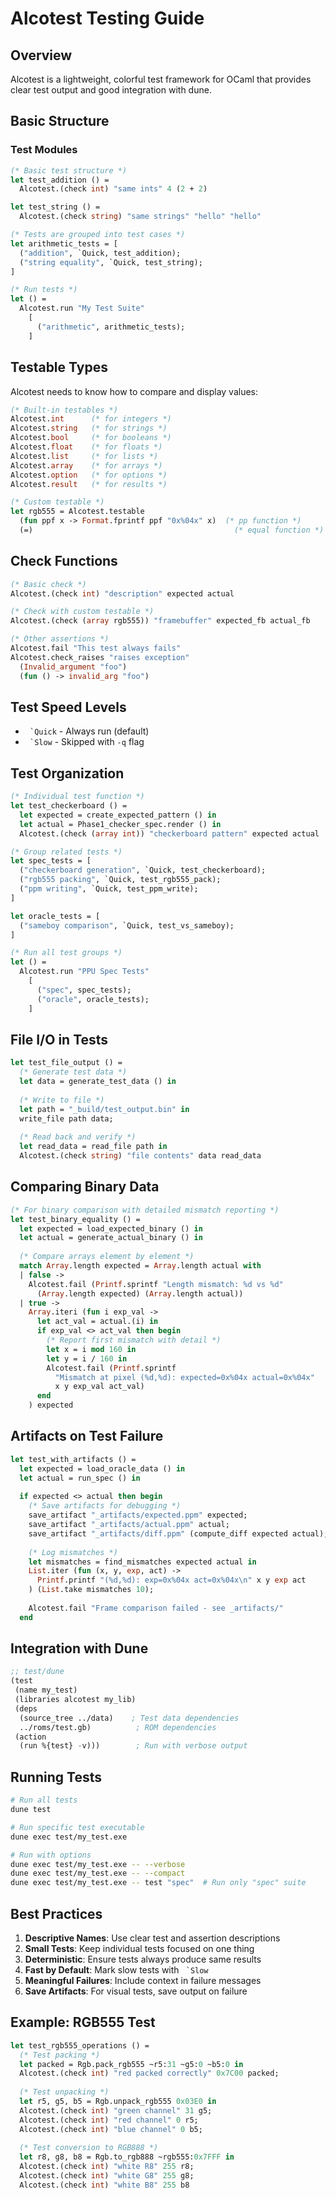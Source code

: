 # Alcotest Testing Guide

## Overview

Alcotest is a lightweight, colorful test framework for OCaml that provides clear test output and good integration with dune.

## Basic Structure

### Test Modules

```ocaml
(* Basic test structure *)
let test_addition () =
  Alcotest.(check int) "same ints" 4 (2 + 2)

let test_string () =
  Alcotest.(check string) "same strings" "hello" "hello"

(* Tests are grouped into test cases *)
let arithmetic_tests = [
  ("addition", `Quick, test_addition);
  ("string equality", `Quick, test_string);
]

(* Run tests *)
let () =
  Alcotest.run "My Test Suite"
    [
      ("arithmetic", arithmetic_tests);
    ]
```

## Testable Types

Alcotest needs to know how to compare and display values:

```ocaml
(* Built-in testables *)
Alcotest.int      (* for integers *)
Alcotest.string   (* for strings *)
Alcotest.bool     (* for booleans *)
Alcotest.float    (* for floats *)
Alcotest.list     (* for lists *)
Alcotest.array    (* for arrays *)
Alcotest.option   (* for options *)
Alcotest.result   (* for results *)

(* Custom testable *)
let rgb555 = Alcotest.testable 
  (fun ppf x -> Format.fprintf ppf "0x%04x" x)  (* pp function *)
  (=)                                             (* equal function *)
```

## Check Functions

```ocaml
(* Basic check *)
Alcotest.(check int) "description" expected actual

(* Check with custom testable *)
Alcotest.(check (array rgb555)) "framebuffer" expected_fb actual_fb

(* Other assertions *)
Alcotest.fail "This test always fails"
Alcotest.check_raises "raises exception" 
  (Invalid_argument "foo") 
  (fun () -> invalid_arg "foo")
```

## Test Speed Levels

- `` `Quick`` - Always run (default)
- `` `Slow`` - Skipped with `-q` flag  

## Test Organization

```ocaml
(* Individual test function *)
let test_checkerboard () =
  let expected = create_expected_pattern () in
  let actual = Phase1_checker_spec.render () in
  Alcotest.(check (array int)) "checkerboard pattern" expected actual

(* Group related tests *)
let spec_tests = [
  ("checkerboard generation", `Quick, test_checkerboard);
  ("rgb555 packing", `Quick, test_rgb555_pack);
  ("ppm writing", `Quick, test_ppm_write);
]

let oracle_tests = [
  ("sameboy comparison", `Quick, test_vs_sameboy);
]

(* Run all test groups *)
let () =
  Alcotest.run "PPU Spec Tests"
    [
      ("spec", spec_tests);
      ("oracle", oracle_tests);
    ]
```

## File I/O in Tests

```ocaml
let test_file_output () =
  (* Generate test data *)
  let data = generate_test_data () in
  
  (* Write to file *)
  let path = "_build/test_output.bin" in
  write_file path data;
  
  (* Read back and verify *)
  let read_data = read_file path in
  Alcotest.(check string) "file contents" data read_data
```

## Comparing Binary Data

```ocaml
(* For binary comparison with detailed mismatch reporting *)
let test_binary_equality () =
  let expected = load_expected_binary () in
  let actual = generate_actual_binary () in
  
  (* Compare arrays element by element *)
  match Array.length expected = Array.length actual with
  | false -> 
    Alcotest.fail (Printf.sprintf "Length mismatch: %d vs %d" 
      (Array.length expected) (Array.length actual))
  | true ->
    Array.iteri (fun i exp_val ->
      let act_val = actual.(i) in
      if exp_val <> act_val then begin
        (* Report first mismatch with detail *)
        let x = i mod 160 in
        let y = i / 160 in
        Alcotest.fail (Printf.sprintf 
          "Mismatch at pixel (%d,%d): expected=0x%04x actual=0x%04x"
          x y exp_val act_val)
      end
    ) expected
```

## Artifacts on Test Failure

```ocaml
let test_with_artifacts () =
  let expected = load_oracle_data () in
  let actual = run_spec () in
  
  if expected <> actual then begin
    (* Save artifacts for debugging *)
    save_artifact "_artifacts/expected.ppm" expected;
    save_artifact "_artifacts/actual.ppm" actual;
    save_artifact "_artifacts/diff.ppm" (compute_diff expected actual);
    
    (* Log mismatches *)
    let mismatches = find_mismatches expected actual in
    List.iter (fun (x, y, exp, act) ->
      Printf.printf "(%d,%d): exp=0x%04x act=0x%04x\n" x y exp act
    ) (List.take mismatches 10);
    
    Alcotest.fail "Frame comparison failed - see _artifacts/"
  end
```

## Integration with Dune

```lisp
;; test/dune
(test
 (name my_test)
 (libraries alcotest my_lib)
 (deps
  (source_tree ../data)    ; Test data dependencies
  ../roms/test.gb)          ; ROM dependencies
 (action
  (run %{test} -v)))        ; Run with verbose output
```

## Running Tests

```bash
# Run all tests
dune test

# Run specific test executable
dune exec test/my_test.exe

# Run with options
dune exec test/my_test.exe -- --verbose
dune exec test/my_test.exe -- --compact
dune exec test/my_test.exe -- test "spec"  # Run only "spec" suite
```

## Best Practices

1. **Descriptive Names**: Use clear test and assertion descriptions
2. **Small Tests**: Keep individual tests focused on one thing
3. **Deterministic**: Ensure tests always produce same results
4. **Fast by Default**: Mark slow tests with `` `Slow``
5. **Meaningful Failures**: Include context in failure messages
6. **Save Artifacts**: For visual tests, save output on failure

## Example: RGB555 Test

```ocaml
let test_rgb555_operations () =
  (* Test packing *)
  let packed = Rgb.pack_rgb555 ~r5:31 ~g5:0 ~b5:0 in
  Alcotest.(check int) "red packed correctly" 0x7C00 packed;
  
  (* Test unpacking *)
  let r5, g5, b5 = Rgb.unpack_rgb555 0x03E0 in
  Alcotest.(check int) "green channel" 31 g5;
  Alcotest.(check int) "red channel" 0 r5;
  Alcotest.(check int) "blue channel" 0 b5;
  
  (* Test conversion to RGB888 *)
  let r8, g8, b8 = Rgb.to_rgb888 ~rgb555:0x7FFF in
  Alcotest.(check int) "white R8" 255 r8;
  Alcotest.(check int) "white G8" 255 g8;
  Alcotest.(check int) "white B8" 255 b8
```